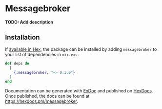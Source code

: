 # Messagebroker

**TODO: Add description**

## Installation

If [available in Hex](https://hex.pm/docs/publish), the package can be installed
by adding `messagebroker` to your list of dependencies in `mix.exs`:

```elixir
def deps do
  [
    {:messagebroker, "~> 0.1.0"}
  ]
end
```

Documentation can be generated with [ExDoc](https://github.com/elixir-lang/ex_doc)
and published on [HexDocs](https://hexdocs.pm). Once published, the docs can
be found at <https://hexdocs.pm/messagebroker>.

